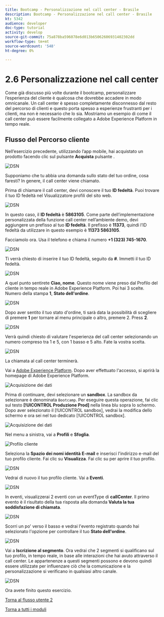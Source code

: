 ```yaml
---
title: Bootcamp - Personalizzazione nel call center - Brasile
description: Bootcamp - Personalizzazione nel call center - Brasile
kt: 5342
audience: developer
doc-type: tutorial
activity: develop
source-git-commit: 75a878ba596078e6d013b65062606931402302dd
workflow-type: tm+mt
source-wordcount: '548'
ht-degree: 0%

---
```


# 2.6 Personalizzazione nel call center

Come già discusso più volte durante il bootcamp, personalizzare l’esperienza del cliente è qualcosa che dovrebbe accadere in modo omnicanale. Un call center è spesso completamente disconnesso dal resto del percorso di clienti e questo porta spesso a esperienze frustranti per i clienti, ma non è necessario che lo sia. Mostriamo un esempio di come il call center può essere facilmente collegato a Adobe Experience Platform in tempo reale.

## Flusso del Percorso cliente

Nell’esercizio precedente, utilizzando l’app mobile, hai acquistato un prodotto facendo clic sul pulsante **Acquista** pulsante .

![DSN](./images/app20.png)

Supponiamo che tu abbia una domanda sullo stato del tuo ordine, cosa faresti? In genere, il call center viene chiamato.

Prima di chiamare il call center, devi conoscere il tuo **ID fedeltà**. Puoi trovare il tuo ID fedeltà nel Visualizzatore profili del sito web.

![DSN](./images/cc1.png)

In questo caso, il **ID fedeltà** è **5863105**. Come parte dell’implementazione personalizzata della funzione call center nell’ambiente demo, devi aggiungere un prefisso al tuo **ID fedeltà**. Il prefisso è **11373**, quindi l’ID fedeltà da utilizzare in questo esempio è **11373 5863105**.

Facciamolo ora. Usa il telefono e chiama il numero **+1 (323) 745-1670**.

![DSN](./images/cc2.png)

Ti verrà chiesto di inserire il tuo ID fedeltà, seguito da **#**. Immetti il tuo ID fedeltà.

![DSN](./images/cc3.png)

A quel punto sentirete **Ciao, nome**. Questo nome viene preso dal Profilo del cliente in tempo reale in Adobe Experience Platform. Poi hai 3 scelte. Numero della stampa **1**, **Stato dell&#39;ordine**.

![DSN](./images/cc4.png)

Dopo aver sentito il tuo stato d&#39;ordine, ti sarà data la possibilità di scegliere di premere **1** per tornare al menu principale o altro, premere 2. Press **2**.

![DSN](./images/cc5.png)

Verrà quindi chiesto di valutare l&#39;esperienza del call center selezionando un numero compreso tra 1 e 5, con 1 basso e 5 alto. Fate la vostra scelta.

![DSN](./images/cc6.png)

La chiamata al call center terminerà.

Vai a [Adobe Experience Platform](https://experience.adobe.com/platform). Dopo aver effettuato l&#39;accesso, si aprirà la homepage di Adobe Experience Platform.

![Acquisizione dei dati](./images/home.png)

Prima di continuare, devi selezionare un **sandbox**. La sandbox da selezionare è denominata ``Bootcamp``. Per eseguire questa operazione, fai clic sul testo **[!UICONTROL Produzione Prod]** nella linea blu sopra lo schermo. Dopo aver selezionato il [!UICONTROL sandbox], vedrai la modifica dello schermo e ora sei nel tuo dedicato [!UICONTROL sandbox].

![Acquisizione dei dati](./images/sb1.png)

Nel menu a sinistra, vai a **Profili** e **Sfoglia**.

![Profilo cliente](./images/homemenu.png)

Seleziona la **Spazio dei nomi identità** **E-mail** e inserisci l&#39;indirizzo e-mail del tuo profilo cliente. Fai clic su **Visualizza**. Fai clic su per aprire il tuo profilo.

![DSN](./images/cc7.png)

Vedrai di nuovo il tuo profilo cliente. Vai a **Eventi**.

![DSN](./images/cc8.png)

In eventi, visualizzerai 2 eventi con un eventType di **callCenter**. Il primo evento è il risultato della tua risposta alla domanda **Valuta la tua soddisfazione di chiamata**.

![DSN](./images/cc9.png)

Scorri un po&#39; verso il basso e vedrai l&#39;evento registrato quando hai selezionato l&#39;opzione per controllare il tuo **Stato dell&#39;ordine**.

![DSN](./images/cc10.png)

Vai a **Iscrizione al segmento**. Ora vedrai che 2 segmenti si qualificano sul tuo profilo, in tempo reale, in base alle interazioni che hai avuto attraverso il call center. Le appartenenze a questi segmenti possono e devono quindi essere utilizzate per influenzare ciò che la comunicazione e la personalizzazione si verificano in qualsiasi altro canale.

![DSN](./images/cc11.png)

Ora avete finito questo esercizio.

[Torna al flusso utente 2](./uc2.md)

[Torna a tutti i moduli](../../overview.md)
